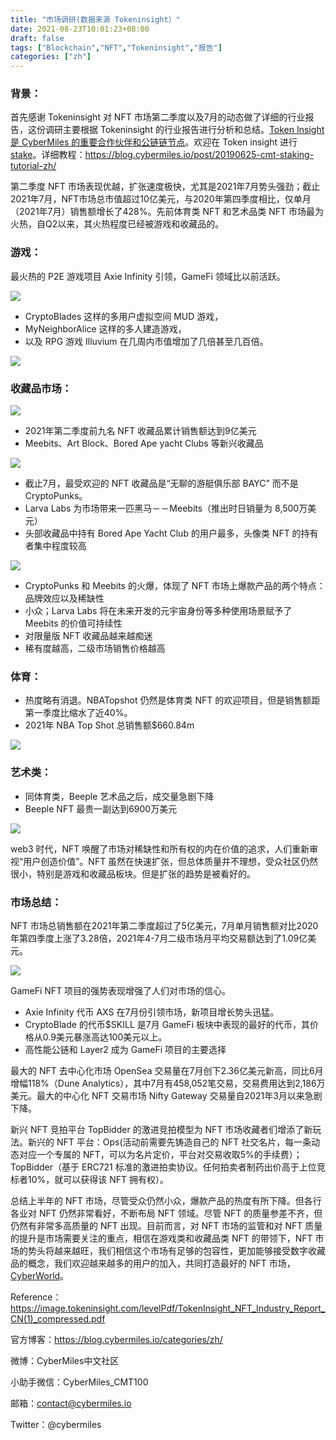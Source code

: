 ```yaml
---
title: "市场调研(数据来源 Tokeninsight）"
date: 2021-08-23T10:01:23+08:00
draft: false
tags: ["Blockchain","NFT","Tokeninsight","报告"]
categories: ["zh"]
---
```


### 背景：

首先感谢 Tokeninsight 对 NFT 市场第二季度以及7月的动态做了详细的行业报告，这份调研主要根据 Tokeninsight 的行业报告进行分析和总结。[Token Insight 是 CyberMiles 的重要合作伙伴和公链链节点](https://tokeninsight.com/tokenDetail/cybermiles(cmt)?cid=4282)。欢迎在 Token insight 进行 [stake](http://staking.cybermiles.io/)。详细教程：https://blog.cybermiles.io/post/20190625-cmt-staking-tutorial-zh/

第二季度 NFT 市场表现优越，扩张速度极快，尤其是2021年7月势头强劲；截止2021年7月，NFT市场总市值超过10亿美元，与2020年第四季度相比，仅单月（2021年7月）销售额增长了428%。先前体育类 NFT 和艺术品类 NFT 市场最为火热，自Q2以来，其火热程度已经被游戏和收藏品的。

### 游戏：

最火热的 P2E 游戏项目 Axie Infinity 引领，GameFi 领域比以前活跃。

![](/images/20210823-NFT10-02-zh.png)

* CryptoBlades 这样的多用户虚拟空间 MUD 游戏，
*  MyNeighborAlice 这样的多人建造游戏，
* 以及 RPG 游戏 Illuvium 在几周内市值增加了几倍甚至几百倍。

![](/images/20210823-NFT10-01-zh.png)

### 收藏品市场：

![](/images/20210823-NFT10-03-zh.png)

* 2021年第二季度前九名 NFT 收藏品累计销售额达到9亿美元
* Meebits、Art Block、Bored Ape yacht Clubs 等新兴收藏品

![](/images/20210823-NFT10-04-zh.png)

* 截止7月，最受欢迎的 NFT 收藏品是“无聊的游艇俱乐部 BAYC” 而不是 CryptoPunks。
* Larva Labs 为市场带来一匹黑马－－Meebits（推出时日销量为 8,500万美元）
* 头部收藏品中持有 Bored Ape Yacht Club 的用户最多，头像类 NFT 的持有者集中程度较高

![](/images/20210823-NFT10-05-zh.png)

* CryptoPunks 和 Meebits 的火爆，体现了 NFT 市场上爆款产品的两个特点：品牌效应以及稀缺性
* 小众；Larva Labs 将在未来开发的元宇宙身份等多种使用场景赋予了 Meebits 的价值可持续性
* 对限量版 NFT 收藏品越来越痴迷
* 稀有度越高，二级市场销售价格越高

### 体育：

* 热度略有消退。NBATopshot 仍然是体育类 NFT 的欢迎项目，但是销售额距第一季度比缩水了近40%。
* 2021年 NBA Top Shot 总销售额$660.84m

![](/images/20210823-NFT10-06-zh.png)

### 艺术类：

* 同体育类，Beeple 艺术品之后，成交量急剧下降
* Beeple NFT 最贵一副达到6900万美元

![](/images/20210823-NFT10-07-zh.png)

web3 时代，NFT 唤醒了市场对稀缺性和所有权的内在价值的追求，人们重新审视“用户创造价值”。NFT 虽然在快速扩张，但总体质量并不理想，受众社区仍然很小，特别是游戏和收藏品板块。但是扩张的趋势是被看好的。

### 市场总结：

NFT 市场总销售额在2021年第二季度超过了5亿美元，7月单月销售额对比2020年第四季度上涨了3.28倍，2021年4-7月二级市场月平均交易额达到了1.09亿美元。

![](/images/20210823-NFT10-08-zh.png)

GameFi NFT 项目的强势表现增强了人们对市场的信心。

* Axie Infinity 代币 AXS 在7月份引领市场，新项目增长势头迅猛。
* CryptoBlade 的代币$SKILL 是7月 GameFi 板块中表现的最好的代币，其价格从0.9美元暴涨高达100美元以上。
* 高性能公链和 Layer2 成为 GameFi 项目的主要选择


最大的 NFT 去中心化市场 OpenSea 交易量在7月创下2.36亿美元新高，同比6月增幅118%（Dune Analytics），其中7月有458,052笔交易，交易费用达到2,186万美元。最大的中心化 NFT 交易市场 Nifty Gateway 交易量自2021年3月以来急剧下降。

新兴 NFT 竞拍平台 TopBidder 的激进竞拍模型为 NFT 市场收藏者们增添了新玩法。新兴的 NFT 平台：Ops(活动前需要先铸造自己的 NFT 社交名片，每一条动态对应一个专属的 NFT，可以为名片定价，平台对交易收取5%的手续费）； TopBidder（基于 ERC721 标准的激进拍卖协议。任何拍卖者制药出价高于上位竞标者10%，就可以获得该 NFT 拥有权）。

总结上半年的 NFT 市场，尽管受众仍然小众，爆款产品的热度有所下降。但各行各业对 NFT 仍然非常看好，不断布局 NFT 领域。尽管 NFT 的质量参差不齐，但仍然有非常多高质量的 NFT 出现。目前而言，对 NFT 市场的监管和对 NFT 质量的提升是市场需要关注的重点，相信在游戏类和收藏品类 NFT 的带领下，NFT 市场的势头将越来越旺，我们相信这个市场有足够的包容性，更加能够接受数字收藏品的概念，我们欢迎越来越多的用户的加入，共同打造最好的 NFT 市场，[CyberWorld](https://cyberworld.finance/)。

Reference：https://image.tokeninsight.com/levelPdf/TokenInsight_NFT_Industry_Report_CN(1)_compressed.pdf

官方博客：https://blog.cybermiles.io/categories/zh/

微博：CyberMiles中文社区

小助手微信：CyberMiles_CMT100

邮箱：contact@cybermiles.io

Twitter：@cybermiles
